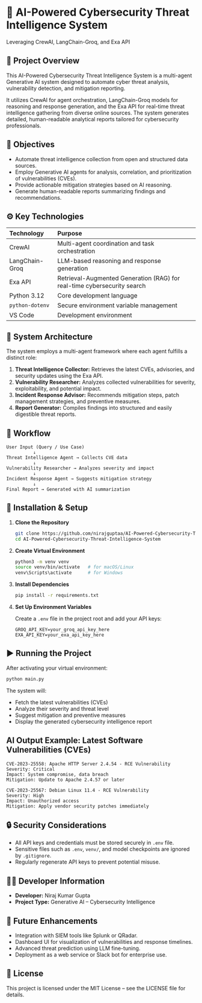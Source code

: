 # 🚀 AI-Powered Cybersecurity Threat Intelligence System

Leveraging CrewAI, LangChain-Groq, and Exa API

## 🧠 Project Overview

This AI-Powered Cybersecurity Threat Intelligence System is a multi-agent Generative AI system designed to automate cyber threat analysis, vulnerability detection, and mitigation reporting.

It utilizes CrewAI for agent orchestration, LangChain-Groq models for reasoning and response generation, and the Exa API for real-time threat intelligence gathering from diverse online sources. The system generates detailed, human-readable analytical reports tailored for cybersecurity professionals.

## 🎯 Objectives

*   Automate threat intelligence collection from open and structured data sources.
*   Employ Generative AI agents for analysis, correlation, and prioritization of vulnerabilities (CVEs).
*   Provide actionable mitigation strategies based on AI reasoning.
*   Generate human-readable reports summarizing findings and recommendations.

## ⚙️ Key Technologies

| Technology        | Purpose                                                                 |
| :---------------- | :----------------------------------------------------------------------- |
| CrewAI            | Multi-agent coordination and task orchestration                         |
| LangChain-Groq    | LLM-based reasoning and response generation                             |
| Exa API           | Retrieval-Augmented Generation (RAG) for real-time cybersecurity search |
| Python 3.12       | Core development language                                               |
| `python-dotenv`   | Secure environment variable management                                  |
| VS Code           | Development environment                                                 |

## 🧩 System Architecture

The system employs a multi-agent framework where each agent fulfills a distinct role:

1.  **Threat Intelligence Collector:** Retrieves the latest CVEs, advisories, and security updates using the Exa API.
2.  **Vulnerability Researcher:** Analyzes collected vulnerabilities for severity, exploitability, and potential impact.
3.  **Incident Response Advisor:** Recommends mitigation steps, patch management strategies, and preventive measures.
4.  **Report Generator:** Compiles findings into structured and easily digestible threat reports.

## 🧮 Workflow

```text
User Input (Query / Use Case)
          ↓
Threat Intelligence Agent → Collects CVE data
          ↓
Vulnerability Researcher → Analyzes severity and impact
          ↓
Incident Response Agent → Suggests mitigation strategy
          ↓
Final Report → Generated with AI summarization
```

## 🧰 Installation & Setup

1.  **Clone the Repository**

    ```bash
    git clone https://github.com/nirajguptaa/AI-Powered-Cybersecurity-Threat-Intelligence-System.git
    cd AI-Powered-Cybersecurity-Threat-Intelligence-System
    ```

2.  **Create Virtual Environment**

    ```bash
    python3 -m venv venv
    source venv/bin/activate   # for macOS/Linux
    venv\Scripts\activate      # for Windows
    ```

3.  **Install Dependencies**

    ```bash
    pip install -r requirements.txt
    ```

4.  **Set Up Environment Variables**

    Create a `.env` file in the project root and add your API keys:

    ```
    GROQ_API_KEY=your_groq_api_key_here
    EXA_API_KEY=your_exa_api_key_here
    ```

## ▶️ Running the Project

After activating your virtual environment:

```bash
python main.py
 ```
 The system will:
- Fetch the latest vulnerabilities (CVEs)
- Analyze their severity and threat level
- Suggest mitigation and preventive measures
- Display the generated cybersecurity intelligence report

## AI Output Example: Latest Software Vulnerabilities (CVEs)
  ```
CVE-2023-25558: Apache HTTP Server 2.4.54 - RCE Vulnerability
Severity: Critical
Impact: System compromise, data breach
Mitigation: Update to Apache 2.4.57 or later

CVE-2023-25567: Debian Linux 11.4 - RCE Vulnerability
Severity: High
Impact: Unauthorized access
Mitigation: Apply vendor security patches immediately
  ```
## 🔒 Security Considerations
- All API keys and credentials must be stored securely in `.env` file.
- Sensitive files such as `.env`, `venv/`, and model checkpoints are ignored by `.gitignore`.
- Regularly regenerate API keys to prevent potential misuse.

## 🧑‍💻 Developer Information
- **Developer:** Niraj Kumar Gupta
- **Project Type:** Generative AI – Cybersecurity Intelligence

## 🧱 Future Enhancements
- Integration with SIEM tools like Splunk or QRadar.
- Dashboard UI for visualization of vulnerabilities and response timelines.
- Advanced threat prediction using LLM fine-tuning.
- Deployment as a web service or Slack bot for enterprise use.

## 📄 License
This project is licensed under the MIT License – see the LICENSE file for details.
